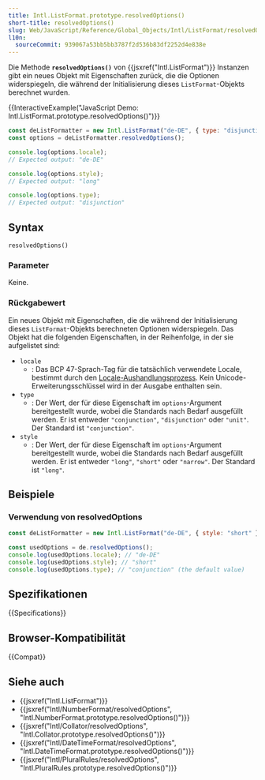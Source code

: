 ```yaml
---
title: Intl.ListFormat.prototype.resolvedOptions()
short-title: resolvedOptions()
slug: Web/JavaScript/Reference/Global_Objects/Intl/ListFormat/resolvedOptions
l10n:
  sourceCommit: 939067a53bb5bb3787f2d536b83df2252d4e838e
---
```


Die Methode **`resolvedOptions()`** von {{jsxref("Intl.ListFormat")}} Instanzen gibt ein neues Objekt mit Eigenschaften zurück, die die Optionen widerspiegeln, die während der Initialisierung dieses `ListFormat`-Objekts berechnet wurden.

{{InteractiveExample("JavaScript Demo: Intl.ListFormat.prototype.resolvedOptions()")}}

```js interactive-example
const deListFormatter = new Intl.ListFormat("de-DE", { type: "disjunction" });
const options = deListFormatter.resolvedOptions();

console.log(options.locale);
// Expected output: "de-DE"

console.log(options.style);
// Expected output: "long"

console.log(options.type);
// Expected output: "disjunction"
```

## Syntax

```js-nolint
resolvedOptions()
```

### Parameter

Keine.

### Rückgabewert

Ein neues Objekt mit Eigenschaften, die die während der Initialisierung dieses `ListFormat`-Objekts berechneten Optionen widerspiegeln. Das Objekt hat die folgenden Eigenschaften, in der Reihenfolge, in der sie aufgelistet sind:

- `locale`
  - : Das BCP 47-Sprach-Tag für die tatsächlich verwendete Locale, bestimmt durch den [Locale-Aushandlungsprozess](/de/docs/Web/JavaScript/Reference/Global_Objects/Intl#locale_identification_and_negotiation). Kein Unicode-Erweiterungsschlüssel wird in der Ausgabe enthalten sein.
- `type`
  - : Der Wert, der für diese Eigenschaft im `options`-Argument bereitgestellt wurde, wobei die Standards nach Bedarf ausgefüllt werden. Er ist entweder `"conjunction"`, `"disjunction"` oder `"unit"`. Der Standard ist `"conjunction"`.
- `style`
  - : Der Wert, der für diese Eigenschaft im `options`-Argument bereitgestellt wurde, wobei die Standards nach Bedarf ausgefüllt werden. Er ist entweder `"long"`, `"short"` oder `"narrow"`. Der Standard ist `"long"`.

## Beispiele

### Verwendung von resolvedOptions

```js
const deListFormatter = new Intl.ListFormat("de-DE", { style: "short" });

const usedOptions = de.resolvedOptions();
console.log(usedOptions.locale); // "de-DE"
console.log(usedOptions.style); // "short"
console.log(usedOptions.type); // "conjunction" (the default value)
```

## Spezifikationen

{{Specifications}}

## Browser-Kompatibilität

{{Compat}}

## Siehe auch

- {{jsxref("Intl.ListFormat")}}
- {{jsxref("Intl/NumberFormat/resolvedOptions", "Intl.NumberFormat.prototype.resolvedOptions()")}}
- {{jsxref("Intl/Collator/resolvedOptions", "Intl.Collator.prototype.resolvedOptions()")}}
- {{jsxref("Intl/DateTimeFormat/resolvedOptions", "Intl.DateTimeFormat.prototype.resolvedOptions()")}}
- {{jsxref("Intl/PluralRules/resolvedOptions", "Intl.PluralRules.prototype.resolvedOptions()")}}
